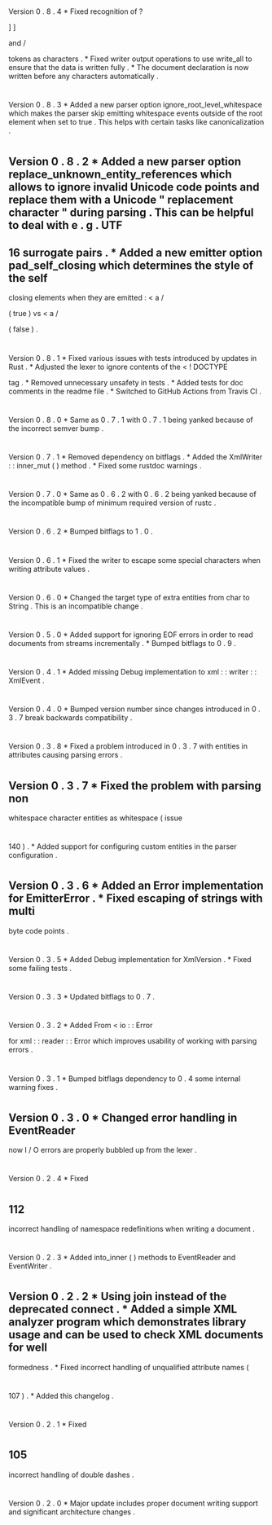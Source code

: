 #
#
Version
0
.
8
.
4
*
Fixed
recognition
of
?
>
]
]
>
and
/
>
tokens
as
characters
.
*
Fixed
writer
output
operations
to
use
write_all
to
ensure
that
the
data
is
written
fully
.
*
The
document
declaration
is
now
written
before
any
characters
automatically
.
#
#
Version
0
.
8
.
3
*
Added
a
new
parser
option
ignore_root_level_whitespace
which
makes
the
parser
skip
emitting
whitespace
events
outside
of
the
root
element
when
set
to
true
.
This
helps
with
certain
tasks
like
canonicalization
.
#
#
Version
0
.
8
.
2
*
Added
a
new
parser
option
replace_unknown_entity_references
which
allows
to
ignore
invalid
Unicode
code
points
and
replace
them
with
a
Unicode
"
replacement
character
"
during
parsing
.
This
can
be
helpful
to
deal
with
e
.
g
.
UTF
-
16
surrogate
pairs
.
*
Added
a
new
emitter
option
pad_self_closing
which
determines
the
style
of
the
self
-
closing
elements
when
they
are
emitted
:
<
a
/
>
(
true
)
vs
<
a
/
>
(
false
)
.
#
#
Version
0
.
8
.
1
*
Fixed
various
issues
with
tests
introduced
by
updates
in
Rust
.
*
Adjusted
the
lexer
to
ignore
contents
of
the
<
!
DOCTYPE
>
tag
.
*
Removed
unnecessary
unsafety
in
tests
.
*
Added
tests
for
doc
comments
in
the
readme
file
.
*
Switched
to
GitHub
Actions
from
Travis
CI
.
#
#
Version
0
.
8
.
0
*
Same
as
0
.
7
.
1
with
0
.
7
.
1
being
yanked
because
of
the
incorrect
semver
bump
.
#
#
Version
0
.
7
.
1
*
Removed
dependency
on
bitflags
.
*
Added
the
XmlWriter
:
:
inner_mut
(
)
method
.
*
Fixed
some
rustdoc
warnings
.
#
#
Version
0
.
7
.
0
*
Same
as
0
.
6
.
2
with
0
.
6
.
2
being
yanked
because
of
the
incompatible
bump
of
minimum
required
version
of
rustc
.
#
#
Version
0
.
6
.
2
*
Bumped
bitflags
to
1
.
0
.
#
#
Version
0
.
6
.
1
*
Fixed
the
writer
to
escape
some
special
characters
when
writing
attribute
values
.
#
#
Version
0
.
6
.
0
*
Changed
the
target
type
of
extra
entities
from
char
to
String
.
This
is
an
incompatible
change
.
#
#
Version
0
.
5
.
0
*
Added
support
for
ignoring
EOF
errors
in
order
to
read
documents
from
streams
incrementally
.
*
Bumped
bitflags
to
0
.
9
.
#
#
Version
0
.
4
.
1
*
Added
missing
Debug
implementation
to
xml
:
:
writer
:
:
XmlEvent
.
#
#
Version
0
.
4
.
0
*
Bumped
version
number
since
changes
introduced
in
0
.
3
.
7
break
backwards
compatibility
.
#
#
Version
0
.
3
.
8
*
Fixed
a
problem
introduced
in
0
.
3
.
7
with
entities
in
attributes
causing
parsing
errors
.
#
#
Version
0
.
3
.
7
*
Fixed
the
problem
with
parsing
non
-
whitespace
character
entities
as
whitespace
(
issue
#
140
)
.
*
Added
support
for
configuring
custom
entities
in
the
parser
configuration
.
#
#
Version
0
.
3
.
6
*
Added
an
Error
implementation
for
EmitterError
.
*
Fixed
escaping
of
strings
with
multi
-
byte
code
points
.
#
#
Version
0
.
3
.
5
*
Added
Debug
implementation
for
XmlVersion
.
*
Fixed
some
failing
tests
.
#
#
Version
0
.
3
.
3
*
Updated
bitflags
to
0
.
7
.
#
#
Version
0
.
3
.
2
*
Added
From
<
io
:
:
Error
>
for
xml
:
:
reader
:
:
Error
which
improves
usability
of
working
with
parsing
errors
.
#
#
Version
0
.
3
.
1
*
Bumped
bitflags
dependency
to
0
.
4
some
internal
warning
fixes
.
#
#
Version
0
.
3
.
0
*
Changed
error
handling
in
EventReader
-
now
I
/
O
errors
are
properly
bubbled
up
from
the
lexer
.
#
#
Version
0
.
2
.
4
*
Fixed
#
112
-
incorrect
handling
of
namespace
redefinitions
when
writing
a
document
.
#
#
Version
0
.
2
.
3
*
Added
into_inner
(
)
methods
to
EventReader
and
EventWriter
.
#
#
Version
0
.
2
.
2
*
Using
join
instead
of
the
deprecated
connect
.
*
Added
a
simple
XML
analyzer
program
which
demonstrates
library
usage
and
can
be
used
to
check
XML
documents
for
well
-
formedness
.
*
Fixed
incorrect
handling
of
unqualified
attribute
names
(
#
107
)
.
*
Added
this
changelog
.
#
#
Version
0
.
2
.
1
*
Fixed
#
105
-
incorrect
handling
of
double
dashes
.
#
#
Version
0
.
2
.
0
*
Major
update
includes
proper
document
writing
support
and
significant
architecture
changes
.
